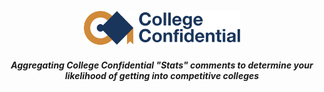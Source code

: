 <p align="center">
  <img src="static/cc.png" width="250"/>
</p>

<h5 align="center">Aggregating College Confidential "Stats" comments to determine your likelihood of getting into competitive colleges</h5>